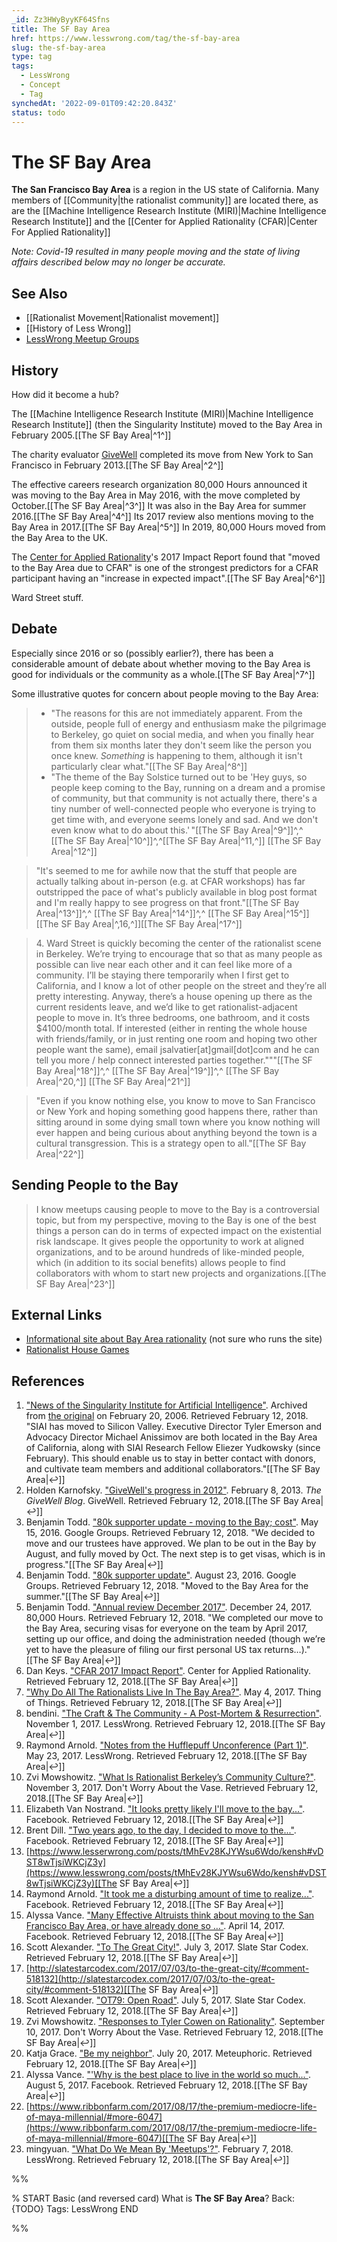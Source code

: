 ```yaml
---
_id: Zz3HWyByyKF64Sfns
title: The SF Bay Area
href: https://www.lesswrong.com/tag/the-sf-bay-area
slug: the-sf-bay-area
type: tag
tags:
  - LessWrong
  - Concept
  - Tag
synchedAt: '2022-09-01T09:42:20.843Z'
status: todo
---
```


# The SF Bay Area

**The San Francisco Bay Area** is a region in the US state of California. Many members of [[Community|the rationalist community]] are located there, as are the [[Machine Intelligence Research Institute (MIRI)|Machine Intelligence Research Institute]] and the [[Center for Applied Rationality (CFAR)|Center For Applied Rationality]]

*Note: Covid-19 resulted in many people moving and the state of living affairs described below may no longer be accurate.*

## See Also

- [[Rationalist Movement|Rationalist movement]]
- [[History of Less Wrong]]
- [LessWrong Meetup Groups](/community)

## History

How did it become a hub?

The [[Machine Intelligence Research Institute (MIRI)|Machine Intelligence Research Institute]] (then the Singularity Institute) moved to the Bay Area in February 2005.[[The SF Bay Area|^1^]]

The charity evaluator [GiveWell](https://en.wikipedia.org/wiki/GiveWell) completed its move from New York to San Francisco in February 2013.[[The SF Bay Area|^2^]]

The effective careers research organization 80,000 Hours announced it was moving to the Bay Area in May 2016, with the move completed by October.[[The SF Bay Area|^3^]] It was also in the Bay Area for summer 2016.[[The SF Bay Area|^4^]] Its 2017 review also mentions moving to the Bay Area in 2017.[[The SF Bay Area|^5^]] In 2019, 80,000 Hours moved from the Bay Area to the UK.

The [Center for Applied Rationality](https://wiki.lesswrong.com/wiki/Center_for_Applied_Rationality)'s 2017 Impact Report found that "moved to the Bay Area due to CFAR" is one of the strongest predictors for a CFAR participant having an "increase in expected impact".[[The SF Bay Area|^6^]]

Ward Street stuff.

## Debate

Especially since 2016 or so (possibly earlier?), there has been a considerable amount of debate about whether moving to the Bay Area is good for individuals or the community as a whole.[[The SF Bay Area|^7^]]

Some illustrative quotes for concern about people moving to the Bay Area:

> - "The reasons for this are not immediately apparent. From the outside, people full of energy and enthusiasm make the pilgrimage to Berkeley, go quiet on social media, and when you finally hear from them six months later they don't seem like the person you once knew. *Something* is happening to them, although it isn't particularly clear what."[[The SF Bay Area|^8^]]
> - "The theme of the Bay Solstice turned out to be 'Hey guys, so people keep coming to the Bay, running on a dream and a promise of community, but that community is not actually there, there's a tiny number of well-connected people who everyone is trying to get time with, and everyone seems lonely and sad. And we don't even know what to do about this.' "[[The SF Bay Area|^9^]]^,^ [[The SF Bay Area|^10^]]^,^[[The SF Bay Area|^11,^]] [[The SF Bay Area|^12^]]

> "It's seemed to me for awhile now that the stuff that people are actually talking about in-person (e.g. at CFAR workshops) has far outstripped the pace of what's publicly available in blog post format and I'm really happy to see progress on that front."[[The SF Bay Area|^13^]]^,^ [[The SF Bay Area|^14^]]^,^ [[The SF Bay Area|^15^]][[The SF Bay Area|^,16,^]][[The SF Bay Area|^17^]]

> 4\. Ward Street is quickly becoming the center of the rationalist scene in Berkeley. We’re trying to encourage that so that as many people as possible can live near each other and it can feel like more of a community. I’ll be staying there temporarily when I first get to California, and I know a lot of other people on the street and they’re all pretty interesting. Anyway, there’s a house opening up there as the current residents leave, and we’d like to get rationalist-adjacent people to move in. It’s three bedrooms, one bathroom, and it costs $4100/month total. If interested (either in renting the whole house with friends/family, or in just renting one room and hoping two other people want the same), email jsalvatier\[at\]gmail\[dot\]com and he can tell you more / help connect interested parties together."""[[The SF Bay Area|^18^]]^,^ [[The SF Bay Area|^19^]]^,^ [[The SF Bay Area|^20,^]] [[The SF Bay Area|^21^]]

> "Even if you know nothing else, you know to move to San Francisco or New York and hoping something good happens there, rather than sitting around in some dying small town where you know nothing will ever happen and being curious about anything beyond the town is a cultural transgression. This is a strategy open to all."[[The SF Bay Area|^22^]]

## Sending People to the Bay

> I know meetups causing people to move to the Bay is a controversial topic, but from my perspective, moving to the Bay is one of the best things a person can do in terms of expected impact on the existential risk landscape. It gives people the opportunity to work at aligned organizations, and to be around hundreds of like-minded people, which (in addition to its social benefits) allows people to find collaborators with whom to start new projects and organizations.[[The SF Bay Area|^23^]]

## External Links

- [Informational site about Bay Area rationality](http://www.bayrationality.com/) (not sure who runs the site)
- [Rationalist House Games](http://www.rationalistgames.org/)

## References

1. ["News of the Singularity Institute for Artificial Intelligence"](https://web.archive.org/web/20060220211402/http://www.singinst.org:80/news/). Archived from [the original](http://www.singinst.org/news/) on February 20, 2006. Retrieved February 12, 2018. "SIAI has moved to Silicon Valley. Executive Director Tyler Emerson and Advocacy Director Michael Anissimov are both located in the Bay Area of California, along with SIAI Research Fellow Eliezer Yudkowsky (since February). This should enable us to stay in better contact with donors, and cultivate team members and additional collaborators."[[The SF Bay Area|↩]]
2. Holden Karnofsky. ["GiveWell's progress in 2012"](https://blog.givewell.org/2013/02/08/givewells-progress-in-2012/). February 8, 2013. *The GiveWell Blog*. GiveWell. Retrieved February 12, 2018.[[The SF Bay Area|↩]]
3. Benjamin Todd. ["80k supporter update - moving to the Bay; cost"](https://groups.google.com/forum/#!msg/80k_updates/jAZNlgEhSsM/YIztgo9kAAAJ). May 15, 2016. Google Groups. Retrieved February 12, 2018. "We decided to move and our trustees have approved. We plan to be out in the Bay by August, and fully moved by Oct. The next step is to get visas, which is in progress."[[The SF Bay Area|↩]]
4. Benjamin Todd. ["80k supporter update"](https://groups.google.com/forum/#!msg/80k_updates/RxRGOUF0ii4/TTUsGDgyDAAJ). August 23, 2016. Google Groups. Retrieved February 12, 2018. "Moved to the Bay Area for the summer."[[The SF Bay Area|↩]]
5. Benjamin Todd. ["Annual review December 2017"](https://80000hours.org/2017/12/annual-review/). December 24, 2017. 80,000 Hours. Retrieved February 12, 2018. "We completed our move to the Bay Area, securing visas for everyone on the team by April 2017, setting up our office, and doing the administration needed (though we’re yet to have the pleasure of filing our first personal US tax returns…)."[[The SF Bay Area|↩]]
6. Dan Keys. ["CFAR 2017 Impact Report"](http://www.rationality.org/resources/updates/2017/cfar-2017-impact-report). Center for Applied Rationality. Retrieved February 12, 2018.[[The SF Bay Area|↩]]
7. ["Why Do All The Rationalists Live In The Bay Area?"](https://thingofthings.wordpress.com/2017/05/03/why-do-all-the-rationalists-live-in-the-bay-area/). May 4, 2017. Thing of Things. Retrieved February 12, 2018.[[The SF Bay Area|↩]]
8. bendini. ["The Craft & The Community - A Post-Mortem & Resurrection"](https://www.lesswrong.com/posts/wmEcNP3KFEGPZaFJk/the-craft-and-the-community-a-post-mortem-and-resurrection). November 1, 2017. LessWrong. Retrieved February 12, 2018.[[The SF Bay Area|↩]]
9. Raymond Arnold. ["Notes from the Hufflepuff Unconference (Part 1)"](https://www.lesswrong.com/lw/p1f/notes_from_the_hufflepuff_unconference_part_1/). May 23, 2017. LessWrong. Retrieved February 12, 2018.[[The SF Bay Area|↩]]
10. Zvi Mowshowitz. ["What Is Rationalist Berkeley’s Community Culture?"](https://thezvi.wordpress.com/2017/08/12/what-is-rationalist-berkleys-community-culture/). November 3, 2017. Don't Worry About the Vase. Retrieved February 12, 2018.[[The SF Bay Area|↩]]
11. Elizabeth Van Nostrand. ["It looks pretty likely I'll move to the bay..."](https://www.facebook.com/li.van.nostrand/posts/10102872753725305). Facebook. Retrieved February 12, 2018.[[The SF Bay Area|↩]]
12. Brent Dill. ["Two years ago, to the day, I decided to move to the..."](https://www.facebook.com/ialdabaoth/posts/10208221491793885). Facebook. Retrieved February 12, 2018.[[The SF Bay Area|↩]]
13. [https://www.lesserwrong.com/posts/tMhEv28KJYWsu6Wdo/kensh#vDST8wTjsiWKCjZ3y](https://www.lesswrong.com/posts/tMhEv28KJYWsu6Wdo/kensh#vDST8wTjsiWKCjZ3y)[[The SF Bay Area|↩]]
14. Raymond Arnold. ["It took me a disturbing amount of time to realize..."](https://www.facebook.com/raymond.arnold.5/posts/10211225174359187). Facebook. Retrieved February 12, 2018.[[The SF Bay Area|↩]]
15. Alyssa Vance. ["Many Effective Altruists think about moving to the San Francisco Bay Area, or have already done so …"](https://www.facebook.com/groups/effective.altruists/permalink/1366133853442968/). April 14, 2017. Facebook. Retrieved February 12, 2018.[[The SF Bay Area|↩]]
16. Scott Alexander. ["To The Great City!"](http://slatestarcodex.com/2017/07/03/to-the-great-city/). July 3, 2017. Slate Star Codex. Retrieved February 12, 2018.[[The SF Bay Area|↩]]
17. [http://slatestarcodex.com/2017/07/03/to-the-great-city/#comment-518132](http://slatestarcodex.com/2017/07/03/to-the-great-city/#comment-518132)[[The SF Bay Area|↩]]
18. Scott Alexander. ["OT79: Open Road"](http://slatestarcodex.com/2017/07/03/ot79-open-road/). July 5, 2017. Slate Star Codex. Retrieved February 12, 2018.[[The SF Bay Area|↩]]
19. Zvi Mowshowitz. ["Responses to Tyler Cowen on Rationality"](https://thezvi.wordpress.com/2017/04/04/responses-to-tyler-cohen-on-rationality/). September 10, 2017. Don't Worry About the Vase. Retrieved February 12, 2018.[[The SF Bay Area|↩]]
20. Katja Grace. ["Be my neighbor"](https://meteuphoric.wordpress.com/2017/07/20/be-my-neighbor/). July 20, 2017. Meteuphoric. Retrieved February 12, 2018.[[The SF Bay Area|↩]]
21. Alyssa Vance. ["'Why is the best place to live in the world so much..."](https://www.facebook.com/alyssamvance/posts/10214122240439702). August 5, 2017. Facebook. Retrieved February 12, 2018.[[The SF Bay Area|↩]]
22. [https://www.ribbonfarm.com/2017/08/17/the-premium-mediocre-life-of-maya-millennial/#more-6047](https://www.ribbonfarm.com/2017/08/17/the-premium-mediocre-life-of-maya-millennial/#more-6047)[[The SF Bay Area|↩]]
23. mingyuan. ["What Do We Mean By 'Meetups'?"](https://www.lesswrong.com/posts/bDnFhJBcLQvCY3vJW/what-do-we-mean-by-meetups). February 7, 2018. LessWrong. Retrieved February 12, 2018.[[The SF Bay Area|↩]]


%%

% START
Basic (and reversed card)
What is **The SF Bay Area**?
Back: {TODO}
Tags: LessWrong
END

%%
	
